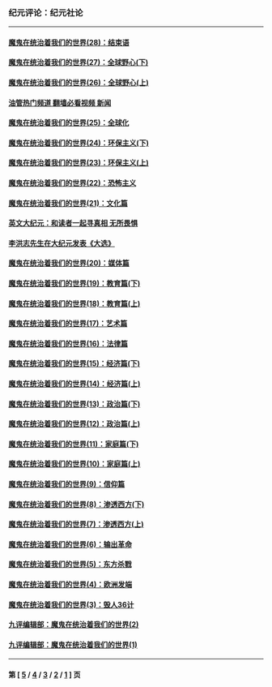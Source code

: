 ### 纪元评论：纪元社论
---
#### [魔鬼在统治着我们的世界(28)：结束语](../../pages/nsc422/n10936246.md?03120330) 
#### [魔鬼在统治着我们的世界(27)：全球野心(下)](../../pages/nsc422/n10928319.md?03120330) 
#### [魔鬼在统治着我们的世界(26)：全球野心(上)](../../pages/nsc422/n10900318.md?03120330) 
#### [油管热门频道 翻墙必看视频 新闻](ok?03120330)
#### [魔鬼在统治着我们的世界(25)：全球化](../../pages/nsc422/n10788205.md?03120330) 
#### [魔鬼在统治着我们的世界(24)：环保主义(下)](../../pages/nsc422/n10695307.md?03120330) 
#### [魔鬼在统治着我们的世界(23)：环保主义(上)](../../pages/nsc422/n10688613.md?03120330) 
#### [魔鬼在统治着我们的世界(22)：恐怖主义](../../pages/nsc422/n10614727.md?03120330) 
#### [魔鬼在统治着我们的世界(21)：文化篇](../../pages/nsc422/n10597706.md?03120330) 
#### [英文大纪元：和读者一起寻真相 无所畏惧](../../pages/nsc422/n12542027.md?03120330) 
#### [李洪志先生在大纪元发表《大选》](../../pages/nsc422/n12534746.md?03120330) 
#### [魔鬼在统治着我们的世界(20)：媒体篇](../../pages/nsc422/n10586579.md?03120330) 
#### [魔鬼在统治着我们的世界(19)：教育篇(下)](../../pages/nsc422/n10564808.md?03120330) 
#### [魔鬼在统治着我们的世界(18)：教育篇(上)](../../pages/nsc422/n10526970.md?03120330) 
#### [魔鬼在统治着我们的世界(17)：艺术篇](../../pages/nsc422/n10499093.md?03120330) 
#### [魔鬼在统治着我们的世界(16)：法律篇](../../pages/nsc422/n10485969.md?03120330) 
#### [魔鬼在统治着我们的世界(15)：经济篇(下)](../../pages/nsc422/n10469975.md?03120330) 
#### [魔鬼在统治着我们的世界(14)：经济篇(上)](../../pages/nsc422/n10457370.md?03120330) 
#### [魔鬼在统治着我们的世界(13)：政治篇(下)](../../pages/nsc422/n10448270.md?03120330) 
#### [魔鬼在统治着我们的世界(12)：政治篇(上)](../../pages/nsc422/n10444576.md?03120330) 
#### [魔鬼在统治着我们的世界(11)：家庭篇(下)](../../pages/nsc422/n10440961.md?03120330) 
#### [魔鬼在统治着我们的世界(10)：家庭篇(上)](../../pages/nsc422/n10435448.md?03120330) 
#### [魔鬼在统治着我们的世界(9)：信仰篇](../../pages/nsc422/n10432159.md?03120330) 
#### [魔鬼在统治着我们的世界(8)：渗透西方(下)](../../pages/nsc422/n10429603.md?03120330) 
#### [魔鬼在统治着我们的世界(7)：渗透西方(上)](../../pages/nsc422/n10426013.md?03120330) 
#### [魔鬼在统治着我们的世界(6)：输出革命](../../pages/nsc422/n10421536.md?03120330) 
#### [魔鬼在统治着我们的世界(5)：东方杀戮](../../pages/nsc422/n10417707.md?03120330) 
#### [魔鬼在统治着我们的世界(4)：欧洲发端](../../pages/nsc422/n10414890.md?03120330) 
#### [魔鬼在统治着我们的世界(3)：毁人36计](../../pages/nsc422/n10411583.md?03120330) 
#### [九评编辑部：魔鬼在统治着我们的世界(2)](../../pages/nsc422/n10410036.md?03120330) 
#### [九评编辑部：魔鬼在统治着我们的世界(1)](../../pages/nsc422/n10406825.md?03120330) 

---
#### 第 [ [5](./5.md?03120330) / [4](./4.md?03120330) / [3](./3.md?03120330) / [2](./2.md?03120330) / [1](./1.md?03120330) ] 页

